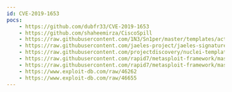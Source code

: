 ```yaml
---
id: CVE-2019-1653
pocs:
    - https://github.com/dubfr33/CVE-2019-1653
    - https://github.com/shaheemirza/CiscoSpill
    - https://raw.githubusercontent.com/1N3/Sn1per/master/templates/active/CVE-2019-1653_-_Cisco_RV320_RV326_Configuration_Disclosure.sh
    - https://raw.githubusercontent.com/jaeles-project/jaeles-signatures/master/cves/cisco-rv-320-326-config-leak-cve-2019-1653.yaml
    - https://raw.githubusercontent.com/projectdiscovery/nuclei-templates/master/cves/CVE-2019-1653.yaml
    - https://raw.githubusercontent.com/rapid7/metasploit-framework/master/modules/auxiliary/gather/cisco_rv320_config.rb
    - https://raw.githubusercontent.com/rapid7/metasploit-framework/master/modules/exploits/linux/http/cisco_rv32x_rce.rb
    - https://www.exploit-db.com/raw/46262
    - https://www.exploit-db.com/raw/46655
---
```

